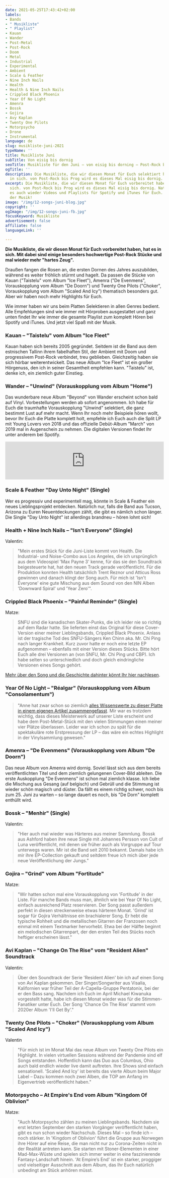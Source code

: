 ```yaml
---
date: 2021-05-25T17:43:42+02:00
labels:
- Bands
- " Musikliste"
- " Playlist"
- Kauan
- Wander
- Post-Metal
- Post-Rock
- Doom
- Metal
- Industrial
- Experimental
- Ambient
- Scale & Feather
- Nine Inch Nails
- Health
- Health & Nine Inch Nails
- Crippled Black Phoenix
- Year Of No Light
- Amenra
- Bossk
- Gojira
- Avy Kaplan
- Twenty One Pilots
- Motorpsycho
- Drone
- Instrumental
language: de
slug: musikliste-juni-2021
typeName: ''
title: Musikliste Juni
subTitle: Von eisig bis dornig
seoTitle: Musikliste für den Juni – von eisig bis dorning – Post-Rock bis Prog
ogTitle: ''
description: Die Musikliste, die wir diesen Monat für Euch selektiert haben, hat es
  in sich. von Post-Rock bis Prog wird es dieses Mal eisig bis dornig.
excerpt: Die Musikliste, die wir diesen Monat für Euch vorbereitet haben, hat es in
  sich. von Post-Rock bis Prog wird es dieses Mal eisig bis dornig. Natürlich gibt
  es auch wieder Videos und Playlists für Spotify und iTunes für Euch. Viel Spaß mit
  der Musik!
image: "/img/12-songs-juni-blog.jpg"
copyright: ''
ogImage: "/img/12-songs-juni-fb.jpg"
focusKeyword: Musikliste
advertisement: false
affiliate: false
languageLink: ''

---
```

**Die Musikliste, die wir diesen Monat für Euch vorbereitet haben, hat es in sich. Mit dabei sind einige besonders hochwertige Post-Rock Stücke und mal wieder mehr "hartes Zeug".**

Draußen fangen die Rosen an, die ersten Dornen des Jahres auszubilden, während es weiter fröhlich stürmt und hagelt. Da passen die Stücke von Kauan ("Taistelu" vom Album "Ice Fleet"), Amenra ("De Evenmens", Vorauskopplung vom Album "De Doorn") und Twenty One Pilots ("Choker", Vorauskopplung vom Album "Scaled And Icy") thematisch besonders gut. Aber wir haben noch mehr Highlights für Euch.

Wie immer haben wir uns beim Platten Selektieren in allen Genres bedient. Alle Empfehlungen sind wie immer mit Hörproben ausgestattet und ganz unten findet Ihr wie immer die gesamte Playlist zum komplett Hören bei Spotify und iTunes. Und jetzt viel Spaß mit der Musik.

### Kauan – "Taistelu" vom Album "Ice Fleet"

Kauan haben sich bereits 2005 gegründet. Seitdem ist die Band aus dem estnischen Tallinn ihrem fabelhaften Stil, der Ambient mit Doom und progressivem Post-Rock verbindet, treu geblieben. Gleichzeitig haben sie sich hörbar weiterentwickelt. Das neue Album "Ice Fleet" ist ein großer Hörgenuss, den ich in seiner Gesamtheit empfehlen kann. "Taistelu" ist, denke ich, ein ziemlich guter Einstieg.

<YouTube id="b7lg_WleTBo" />

### Wander – "Unwind" (Vorauskopplung vom Album "Home")

Das wunderbare neue Album "Beyond" von Wander erscheint schon bald auf Vinyl. Vorbestellungen werden ab sofort angenommen. Ich habe für Euch die traumhafte Vorauskopplung "Unwind" selektiert, die ganz bestimmt Lust auf mehr macht. Wenn Ihr noch mehr Beispiele hören wollt, bevor Ihr Euch die Platte komplett holt, empfehle ich Euch auch die Split LP mit Young Lovers von 2018 und das offizielle Debüt-Album "March" von 2019 mal in Augenschein zu nehmen. Die digitalen Versionen findet Ihr unter anderem bei Spotify.

<iframe style="border: 0; width: 100%; height: 120px;" src="https://bandcamp.com/EmbeddedPlayer/album=1899734672/size=large/bgcol=ffffff/linkcol=5c9b72/tracklist=false/artwork=small/transparent=true/" seamless=""><span data-mce-type="bookmark" style="display: inline-block; width: 0px; overflow: hidden; line-height: 0;" class="mce_SELRES_start">﻿</span><a href="https://wanderband.bandcamp.com/album/home-pre-order">Home \[PRE-ORDER\] by Wander</a></iframe>

### Scale & Feather "Day Unto Night" (Single)

Wer es progressiv und experimentell mag, könnte in Scale & Feather ein neues Lieblingsprojekt entdecken. Natürlich nur, falls die Band aus Tucson, Arizona zu Euren Neuentdeckungen zählt, die gibt es nämlich schon länger. Die Single "Day Unto Night" ist allerdings brandneu – hören lohnt sich!

<YouTube id="xceCMLKKOXg" />

### Health + Nine Inch Nails – "Isn't Everyone" (Single)

Valentin:

> "Mein erstes Stück für die Juni-Liste kommt von Health. Die Industrial- und Noise-Combo aus Los Angeles, die ich ursprünglich aus dem Videospiel 'Max Payne 3' kenne, für das sie den Soundtrack beigesteuerte hat, hat den neuen Track gerade veröffentlicht. Für die Produktion konnten Health tatsächlich Trent Reznor und Atticus Ross gewinnen und danach klingt der Song auch. Für mich ist 'Isn't Everyone' eine gute Mischung aus dem Sound von den NIN Alben 'Downward Spiral' und 'Year Zero'".

<YouTube id="6W2E6jNXzBE" />

### Crippled Black Phoenix – "Painful Reminder" (Single)

Matze:

> SNFU sind die kanadischen Skater-Punks, die ich leider nie so richtig auf dem Radar hatte. Sie lieferten einst das Original für diese Cover-Version einer meiner Lieblingsbands, Crippled Black Phoenix. Anlass ist der tragische Tod des SNFU-Sängers Ken Chinn aka. Mr. Chi Ping nach langer Krankheit. Kurz zuvor hatte er noch eine letzte EP aufgenommen – ebenfalls mit einer Version dieses Stücks. Bitte hört Euch alle drei Versionen an (von SNFU, Mr. Chi Ping und CBP). Ich habe selten so unterschiedlich und doch gleich eindringliche Versionen eines Songs gehört.

[Mehr über den Song und die Geschichte dahinter könnt Ihr hier nachlesen](/2021/04/crippled-black-phoenix-painful-reminder/).

<YouTube id="K2ABZn5Wkcs" />

### Year Of No Light – "Réalgar" (Vorauskopplung vom Album "Consolamentum")

> "Anne hat zwar schon so ziemlich [alles Wissenswerte zu dieser Platte in einem eigenen Artikel zusammengefasst](/2021/05/year-of-no-light-consolamentum/). Mir war es trotzdem wichtig, dass dieses Meisterwerk auf unserer Liste erscheint und habe dem Post-Metal-Stück mit den vielen Stimmungen einen meiner vier Plätze überlassen. Leider war ich schon zu spät für die spektakuläre rote Erstpressung der LP – das wäre ein echtes Highlight in der Vinylsammlung gewesen."

<YouTube id="mjbZJLA4LaM" />

### Amenra – "De Evenmens" (Vorauskopplung vom Album "De Doorn")

Das neue Album von Amenra wird dornig. Soviel lässt sich aus dem bereits veröffentlichten Titel und dem ziemlich gelungenen Cover-Bild ableiten. Die erste Auskopplung "De Evenmens" ist schon mal ziemlich klasse. Ich liebe die Mischung aus Gesang (auf belgisch) und Gebrüll und die Stimmung ist wieder schön magisch und düster. Da fällt es einem richtig schwer, noch bis zum 25. Juni zu warten – so lange dauert es noch, bis "De Dorn" komplett enthüllt wird.

<YouTube id="dEI5tJDD2fc" />

### Bossk – "Menhir" (Single)

Valentin:

> "Hier auch mal wieder was Härteres aus meiner Sammlung. Bossk aus Ashford haben ihre neue Single mit Johannes Persson von Cult of Luna veröffentlicht, mit denen sie früher auch als Vorgruppe auf Tour unterwegs waren. Mir ist die Band seit 2010 bekannt. Damals habe ich mir ihre EP-Collection gekauft und seitdem freue ich mich über jede neue Veröffentlichung der Jungs."

<YouTube id="AbtM-UzeYPI" />

### Gojira – "Grind" vom Album "Fortitude"

Matze:

> "Wir hatten schon mal eine Vorauskopplung von 'Fortitude' in der Liste. Für manche Bands muss man, ähnlich wie bei Year Of No Light, einfach ausreichend Platz reservieren. Der Song passt außerdem perfekt in diesen streckenweise etwas härteren Monat. 'Grind' ist sogar für Gojira Verhältnisse ein brachialerer Song. Er hebt die typische Rohheit und die metallischen Gitarren der Franzosen noch einmal mit einem Textmarker hervorhebt. Etwa bei der Hälfte beginnt ein melodischen Gitarrenpart, der den ersten Teil des Stücks noch heftiger erscheinen lässt."

<YouTube id="A77sFIxiRQ0" />

### Avi Kaplan – "Change On The Rise" vom "Resident Alien" Soundtrack

Valentin:

> Über den Soundtrack der Serie 'Resident Alien' bin ich auf einen Song von Avi Kaplan gekommen. Der Singer/Songwriter aus Visalia, Kalifornien war früher Teil der A-Capella-Gruppe Pentatonix, bei der er den Bass sang. Nachdem ich Euch im April Michael Kiwanuka vorgestellt hatte, habe ich diesen Monat wieder was für die Stimmen-Fanatiker unter Euch. Der Song 'Chance On The Rise' stammt vom 2020er Album 'I'll Get By'."

<YouTube id="382BTxLNrow" />

### Twenty One Pilots – "Choker" (Vorauskopplung vom Album "Scaled And Icy")

Valentin

> "Für mich ist im Monat Mai das neue Album von Twenty One Pilots ein Highlight. In vielen virtuellen Sessions während der Pandemie sind elf Songs entstanden. Hoffentlich kann das Duo aus Columbus, Ohio auch bald endlich wieder live damit auftreten. Ihre Shows sind einfach sensationell. 'Scaled And Icy' ist bereits das vierte Album beim Major Label – Dazu kommen noch zwei Alben, die TOP am Anfang im Eigenvertrieb veröffentlicht haben."

<YouTube id="2sBRnnnZyFw" />

### Motorpsycho – At Empire's End vom Album "Kingdom Of Oblivion"

Matze:

> "Auch Motorpsycho zählen zu meinen Lieblingsbands. Nachdem sie erst letzten September den starken Vorgänger veröffentlicht haben, gibt es nun schon wieder Nachschub. Dieses Mal – so finde ich – noch stärker. In 'Kingdom of Oblivion' führt die Gruppe aus Norwegen ihre Hörer auf eine Reise, die man nicht nur zu Corona-Zeiten nicht in der Realität antreten kann. Sie starten mit Stoner-Elementen in einer Mad-Max-Wüste und spielen sich immer weiter in eine faszinierende Fantasy-Landschaft hinein. 'At Empire’s End' ist ein starker, proggiger und vielseitiger Ausschnitt aus dem Album, das Ihr Euch natürlich unbedingt am Stück anhören müsst.

<YouTube id="tzvX2Nb2vl8" />

<Playlist
  spotify="3oNlp7Ap0EzCAMuAHsBVj2"
  itunes="let-england-shake-this-is-not-america/pl.u-WJXZtEkXBXN"
/>